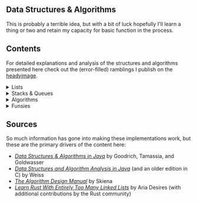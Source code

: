 ## Data Structures & Algorithms
This is probably a terrible idea, but with a bit of luck hopefully I'll learn a thing or two and retain my capacity for basic function in the process.

## Contents
For detailed explanations and analysis of the structures and algorithms presented here check out the (error-filled) ramblings I publish on the [headyimage](https://www.headyimage.com/cs/dsa/dsa-intro/).

<details> 

<summary> Lists </summary>

The lists section centers around solutions to create a simple podium of sorted entries consisting of names and associated scores.

- [Array-based list](https://github.com/p5chmitz/dsa-rust/blob/main/src/lists/array_list.rs): A basic introduction to lists (and arrays) 
- [Vector-based list](https://github.com/p5chmitz/dsa-rust/blob/main/src/lists/vector_list.rs): Safe, easy, convenient
- [Singly-linked list](https://github.com/p5chmitz/dsa-rust/blob/main/src/lists/singly_linked_list.rs): A safe, singly-owned, singly-linked list
- [Doubly-linked list](https://github.com/p5chmitz/dsa-rust/blob/main/src/lists/doubly_linked_list_2.rs): A horribly unsafe linked list with raw, mutable pointers and just enough Miri testing to not immediately set the computer on fire
- Doubly-linked list: An incremental improvement over the first iteration with NonNull (coming soon)

</details>

<details> 

<summary> Stacks & Queues </summary>

This section builds on the structures and approaches established in the Lists section. Instead of featuring solutions to implement a podium, this section features slightly more pragmatic solutions including a symbol balancer for the stack implementation. As it turns out, Rust's `Vec` type can serve as a fully-funcitonal stack implementation right out of the box with `push`, `pop`, and `last` included methods. This module is all about learning though, so it starts with a wrapper to illustrate concepts.

- [Vector-based stack](https://github.com/p5chmitz/dsa-rust/blob/main/src/lists/vector_stack.rs): Simple and effective, likely the preferred approach; This crate includes two modules that implement a symbol-balancer; One uses a raw `Vec` implementation and the other implements a `Vec` wrapper for funsies
- [Safe, singly-owned, singly-linked stack](https://github.com/p5chmitz/dsa-rust/blob/main/src/lists/safe_linked_stack.rs): The easiest of the custom options; Seriously, just use `Vec`
- [Unsafe singly-linked stack](https://github.com/p5chmitz/dsa-rust/blob/main/src/lists/unsafe_linked_stack.rs): Just because its possible and we somehow thrive on making things more difficult than they have to be
- [Vector-based queue](): Its a queue, why aren't you using `Vec`?
- [Unsafe, doubly-linked queue](): Something something both ends

</details>

<details> 

<summary> Algorithms </summary>

An exploration on some searching, sorting, and graph algorithms.

- Simple binary search

</details>

<details> 

<summary> Funsies </summary>

This section contains all the solutions to remedial problems and examples I collected along the way and liked enough to want to remember.

- Disk usage calculator
- Identifying unique elements in a Vector
- Calculate pre-fix averages of a Vector
- Simple factorial calculator
- Array reversal
- Fibonacci sequence calculator
- Tower of Hanoi solution

</details>

## Sources
So much information has gone into making these implementations work, but these are the primary drivers of the content here:
- [_Data Structures & Algorithms in Java_](https://www.wiley.com/en-au/Data+Structures+and+Algorithms+in+Java%2C+6th+Edition-p-9781118771334) by Goodrich, Tamassia, and Goldwasser
- [_Data Structures and Algorithm Analysis in Java_](https://www.pearson.com/en-us/subject-catalog/p/data-structures-and-algorithm-analysis-in-java/P200000003475/9780137518821) (and an older edition in C) by Weiss
- [_The Algorithm Design Manual_](https://www.algorist.com/) by Skiena
- [_Learn Rust With Entirely Too Many Linked Lists_](https://rust-unofficial.github.io/too-many-lists/index.html) by Aria Desires (with additional contributions by the Rust community)

